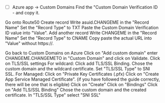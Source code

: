 - [ ] Azure app ->
Custom Domains
Find the "Custom Domain Verification ID - and copy it.

Go onto Route50
Create record
Write asuid.CHANGEME in the "Record Name"
Set the "Record Type" to TXT
Paste the Custom Domain Verification ID value into "Value".
Add another record
Write CHANGEME in the "Record Name"
Set the "Record Type" to CNAME
Copy paste the actual URL into "Value" without https://.

Go back to Custom Domains on Azure
Click on "Add custom domain"
enter CHANGEME.CHANGEMETO in "Custom Domain" and click on Validate.
Click on TLS/SSL settings
For wildcard:
Click add TLS/SSL Binding.
Chose the custom domain and the wildcard certificate.
Set "TLS/SSL Type" to SNI SSL.
For Managed:
Click on "Private Key Certificates (.pfx)
Click on "Create App Service Managed Certificate". (if you have followed the guide correctly, there will be one that is eligible)
Click on "Create"
Click on "Bindings"
Click on "Add TLS/SSL Binding"
Chose the custom domain and the created certificate.
In "TLS/SSL Type" select "SNI SSL"
